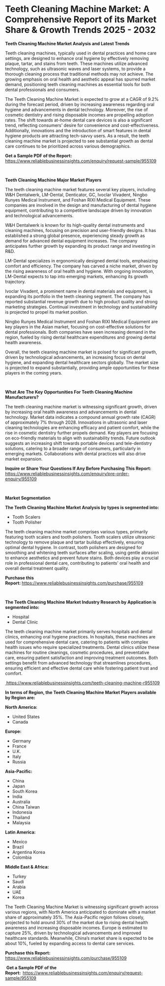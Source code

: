 <p><h1>Teeth Cleaning Machine Market: A Comprehensive Report of its Market Share & Growth Trends 2025 - 2032</h1></p><p><strong>Teeth Cleaning Machine Market Analysis and Latest Trends</strong></p>
<p><p>Teeth cleaning machines, typically used in dental practices and home care settings, are designed to enhance oral hygiene by effectively removing plaque, tartar, and stains from teeth. These machines utilize advanced technology, such as ultrasonic waves and laser systems, to provide a thorough cleaning process that traditional methods may not achieve. The growing emphasis on oral health and aesthetic appeal has spurred market demand, positioning teeth cleaning machines as essential tools for both dental professionals and consumers.</p><p>The Teeth Cleaning Machine Market is expected to grow at a CAGR of 9.2% during the forecast period, driven by increasing awareness regarding oral hygiene and advancements in dental technology. Moreover, the rise of cosmetic dentistry and rising disposable incomes are propelling adoption rates. The shift towards at-home dental care devices is also a significant trend, reflecting consumers' desire for convenience and cost-effectiveness. Additionally, innovations and the introduction of smart features in dental hygiene products are attracting tech-savvy users. As a result, the teeth cleaning machine market is projected to see substantial growth as dental care continues to be prioritized across various demographics.</p></p>
<p><strong>Get a Sample PDF of the Report:&nbsp;</strong> <a href="https://www.reliablebusinessinsights.com/enquiry/request-sample/955109?utm_campaign=97&utm_medium=2&utm_source=Github&utm_content=ia&utm_term=18042025&utm_id=teeth-cleaning-machine">https://www.reliablebusinessinsights.com/enquiry/request-sample/955109</a></p>
<p>&nbsp;</p>
<p><strong>Teeth Cleaning Machine Major Market Players</strong></p>
<p><p>The teeth cleaning machine market features several key players, including W&H Dentalwerk, LM-Dental, Denticator, GC, Ivoclar Vivadent, Ningbo Runyes Medical Instrument, and Foshan RIXI Medical Equipment. These companies are involved in the design and manufacturing of dental hygiene equipment, contributing to a competitive landscape driven by innovation and technological advancements.</p><p>W&H Dentalwerk is known for its high-quality dental instruments and cleaning machines, focusing on precision and user-friendly designs. It has established a strong global presence, experiencing steady growth as demand for advanced dental equipment increases. The company anticipates further growth by expanding its product range and investing in R&D.</p><p>LM-Dental specializes in ergonomically designed dental tools, emphasizing comfort and efficiency. The company has carved a niche market, driven by the rising awareness of oral health and hygiene. With ongoing innovation, LM-Dental expects to tap into emerging markets, enhancing its growth trajectory.</p><p>Ivoclar Vivadent, a prominent name in dental materials and equipment, is expanding its portfolio in the teeth cleaning segment. The company has reported substantial revenue growth due to high product quality and strong marketing strategies. Continual investment in technology and sustainability is projected to propel its market position.</p><p>Ningbo Runyes Medical Instrument and Foshan RIXI Medical Equipment are key players in the Asian market, focusing on cost-effective solutions for dental professionals. Both companies have seen increasing demand in the region, fueled by rising dental healthcare expenditures and growing dental health awareness.</p><p>Overall, the teeth cleaning machine market is poised for significant growth, driven by technological advancements, an increasing focus on dental hygiene, and expanding dental healthcare sectors globally. The market size is projected to expand substantially, providing ample opportunities for these players in the coming years.</p></p>
<p>&nbsp;</p>
<p><strong>What Are The Key Opportunities For Teeth Cleaning Machine Manufacturers?</strong></p>
<p><p>The teeth cleaning machine market is witnessing significant growth, driven by increasing oral health awareness and advancements in dental technology. Market data indicates a compound annual growth rate (CAGR) of approximately 7% through 2028. Innovations in ultrasonic and laser cleaning technologies are enhancing efficacy and patient comfort, while the rise in cosmetic dentistry further propels demand. Key players are focusing on eco-friendly materials to align with sustainability trends. Future outlook suggests an increasing shift towards portable devices and tele-dentistry solutions, catering to a broader range of consumers, particularly in emerging markets. Collaborations with dental practices will also drive market expansion.</p></p>
<p><strong>Inquire or Share Your Questions If Any Before Purchasing This Report:</strong> <a href="https://www.reliablebusinessinsights.com/enquiry/pre-order-enquiry/955109?utm_campaign=97&utm_medium=2&utm_source=Github&utm_content=ia&utm_term=18042025&utm_id=teeth-cleaning-machine">https://www.reliablebusinessinsights.com/enquiry/pre-order-enquiry/955109</a></p>
<p>&nbsp;</p>
<p><strong>Market Segmentation</strong></p>
<p><strong>The Teeth Cleaning Machine Market Analysis by types is segmented into:</strong></p>
<p><ul><li>Tooth Scalers</li><li>Tooth Polisher</li></ul></p>
<p><p>The teeth cleaning machine market comprises various types, primarily featuring tooth scalers and tooth polishers. Tooth scalers utilize ultrasonic technology to remove plaque and tartar buildup effectively, ensuring optimal dental hygiene. In contrast, tooth polishers are designed for smoothing and whitening teeth surfaces after scaling, using gentle abrasion to enhance aesthetics and prevent future stains. Both devices play a crucial role in professional dental care, contributing to patients' oral health and overall dental treatment quality.</p></p>
<p><strong>Purchase this Report:&nbsp;</strong><a href="https://www.reliablebusinessinsights.com/purchase/955109?utm_campaign=97&utm_medium=2&utm_source=Github&utm_content=ia&utm_term=18042025&utm_id=teeth-cleaning-machine">https://www.reliablebusinessinsights.com/purchase/955109</a></p>
<p>&nbsp;</p>
<p><strong>The Teeth Cleaning Machine Market Industry Research by Application is segmented into:</strong></p>
<p><ul><li>Hospital</li><li>Dental Clinic</li></ul></p>
<p><p>The teeth cleaning machine market primarily serves hospitals and dental clinics, enhancing oral hygiene practices. In hospitals, these machines are used for comprehensive dental care, catering to patients with complex health issues who require specialized treatments. Dental clinics utilize these machines for routine cleanings, cosmetic procedures, and preventative care, ensuring patient satisfaction and improving treatment outcomes. Both settings benefit from advanced technology that streamlines procedures, ensuring efficient and effective dental care while fostering patient trust and comfort.</p></p>
<p><a href="https://www.reliablebusinessinsights.com/teeth-cleaning-machine-r955109?utm_campaign=97&utm_medium=2&utm_source=Github&utm_content=ia&utm_term=18042025&utm_id=teeth-cleaning-machine">&nbsp;https://www.reliablebusinessinsights.com/teeth-cleaning-machine-r955109</a></p>
<p><strong>In terms of Region, the Teeth Cleaning Machine Market Players available by Region are:</strong></p>
<p>
    <p> <strong> North America: </strong>
        <ul>
            <li>United States</li>
            <li>Canada</li>
        </ul>
        </p> 
    <p> <strong> Europe: </strong>
        <ul>
            <li>Germany</li>
            <li>France</li>
            <li>U.K.</li>
            <li>Italy</li>
            <li>Russia</li>
        </ul>
        </p> 
    <p> <strong> Asia-Pacific: </strong>
        <ul>
            <li>China</li>
            <li>Japan</li>
            <li>South Korea</li>
            <li>India</li>
            <li>Australia</li>
            <li>China Taiwan</li>
            <li>Indonesia</li>
            <li>Thailand</li>
            <li>Malaysia</li>
        </ul>
        </p> 
    <p> <strong> Latin America: </strong>
        <ul>
            <li>Mexico</li>
            <li>Brazil</li>
            <li>Argentina Korea</li>
            <li>Colombia</li>
        </ul>
        </p> 
    <p> <strong> Middle East & Africa: </strong>
        <ul>
            <li>Turkey</li>
            <li>Saudi</li>
            <li>Arabia</li>
            <li>UAE</li>
            <li>Korea</li>
        </ul>
    </p>
    </p>
<p><p>The Teeth Cleaning Machine Market is witnessing significant growth across various regions, with North America anticipated to dominate with a market share of approximately 35%. The Asia-Pacific region follows closely, projected to hold around 30% of the market due to rising dental health awareness and increasing disposable incomes. Europe is estimated to capture 25%, driven by technological advancements and improved healthcare standards. Meanwhile, China’s market share is expected to be about 10%, fueled by expanding access to dental care services.</p></p>
<p><strong>Purchase this Report: </strong><a href="https://www.reliablebusinessinsights.com/purchase/955109?utm_campaign=97&utm_medium=2&utm_source=Github&utm_content=ia&utm_term=18042025&utm_id=teeth-cleaning-machine">https://www.reliablebusinessinsights.com/purchase/955109</a></p>
<p>&nbsp;<strong>Get a Sample PDF of the Report:&nbsp;&nbsp;</strong><a href="https://www.reliablebusinessinsights.com/enquiry/request-sample/955109?utm_campaign=97&utm_medium=2&utm_source=Github&utm_content=ia&utm_term=18042025&utm_id=teeth-cleaning-machine">https://www.reliablebusinessinsights.com/enquiry/request-sample/955109</a></p>
<p><strong></strong></p>
<p><p></p><p></p><p></p></p>